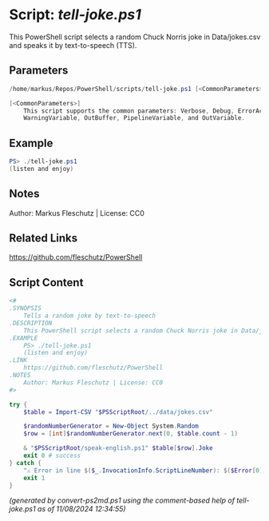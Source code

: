 Script: *tell-joke.ps1*
========================

This PowerShell script selects a random Chuck Norris joke in Data/jokes.csv and speaks it by text-to-speech (TTS).

Parameters
----------
```powershell
/home/markus/Repos/PowerShell/scripts/tell-joke.ps1 [<CommonParameters>]

[<CommonParameters>]
    This script supports the common parameters: Verbose, Debug, ErrorAction, ErrorVariable, WarningAction, 
    WarningVariable, OutBuffer, PipelineVariable, and OutVariable.
```

Example
-------
```powershell
PS> ./tell-joke.ps1
(listen and enjoy)

```

Notes
-----
Author: Markus Fleschutz | License: CC0

Related Links
-------------
https://github.com/fleschutz/PowerShell

Script Content
--------------
```powershell
<#
.SYNOPSIS
	Tells a random joke by text-to-speech
.DESCRIPTION
	This PowerShell script selects a random Chuck Norris joke in Data/jokes.csv and speaks it by text-to-speech (TTS).
.EXAMPLE
	PS> ./tell-joke.ps1
	(listen and enjoy)
.LINK
	https://github.com/fleschutz/PowerShell
.NOTES
	Author: Markus Fleschutz | License: CC0
#>

try {
	$table = Import-CSV "$PSScriptRoot/../data/jokes.csv"

	$randomNumberGenerator = New-Object System.Random
	$row = [int]$randomNumberGenerator.next(0, $table.count - 1)

	& "$PSScriptRoot/speak-english.ps1" $table[$row].Joke
	exit 0 # success
} catch {
	"⚠️ Error in line $($_.InvocationInfo.ScriptLineNumber): $($Error[0])"
	exit 1
}
```

*(generated by convert-ps2md.ps1 using the comment-based help of tell-joke.ps1 as of 11/08/2024 12:34:55)*
